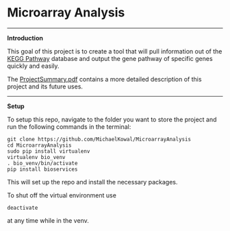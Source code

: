 # Microarray Analysis

***

**Introduction**

This goal of this project is to create a tool that will pull information out of the [KEGG Pathway](https://www.genome.jp/kegg/pathway.html) database and output the gene pathway of specific genes quickly and easily.

The [ProjectSummary.pdf](https://github.com/MichaelKowal/MicroarrayAnalysis/blob/master/ProjectSummary.pdf) contains a more detailed description of this project and its future uses.

***

**Setup**

To setup this repo, navigate to the folder you want to store the project and run the following commands in the terminal:

    git clone https://github.com/MichaelKowal/MicroarrayAnalysis
    cd MicroarrayAnalysis
    sudo pip install virtualenv
    virtualenv bio_venv
    . bio_venv/bin/activate
    pip install bioservices
    
This will set up the repo and install the necessary packages.

To shut off the virtual environment use

    deactivate
    
at any time while in the venv.
